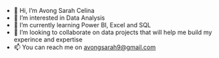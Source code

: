 - 👋 Hi, I’m Avong Sarah Celina
- 👀 I’m interested in Data Analysis
- 🌱 I’m currently learning Power BI, Excel and SQL
- 💞️ I’m looking to collaborate on data projects that will help me build my experince and expertise
- 📫 You can reach me on avongsarah9@gmail.com

<!---
Avong09/Avong09 is a ✨ special ✨ repository because its `README.md` (this file) appears on your GitHub profile.
You can click the Preview link to take a look at your changes.
--->
